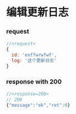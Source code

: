 # 编辑更新日志


### request

```js
//<request>
{
  id: 'exffwrwfwf',
  log: '这个更新日志'
}

```

### response with 200

```js
//<response=200>
// 200
{"message":"ok","ret":0}
```
